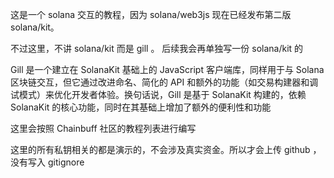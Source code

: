 这是一个 solana 交互的教程，因为 solana/web3js 现在已经发布第二版 solana/kit。

不过这里，不讲 solana/kit 而是 gill 。 后续我会再单独写一份 solana/kit 的

Gill 是一个建立在 SolanaKit 基础上的 JavaScript 客户端库，同样用于与 Solana 区块链交互，但它通过改进命名、简化的 API 和额外的功能（如交易构建器和调试模式）来优化开发者体验。换句话说，Gill 是基于 SolanaKit 构建的，依赖 SolanaKit 的核心功能，同时在其基础上增加了额外的便利性和功能

这里会按照 Chainbuff 社区的教程列表进行编写

这里的所有私钥相关的都是演示的，不会涉及真实资金。所以才会上传 github ，没有写入 gitignore
